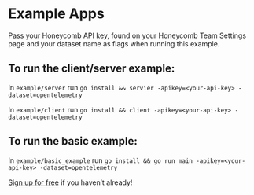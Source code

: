 # Example Apps

Pass your Honeycomb API key, found on your Honeycomb Team Settings page and your dataset name as flags when running this example.

## To run the client/server example:

In `example/server` run `go install && servier -apikey=<your-api-key> -dataset=opentelemetry`

In `example/client` run `go install && client -apikey=<your-api-key> -dataset=opentelemetry`

## To run the basic example:

In `example/basic_example` run `go install && go run main -apikey=<your-api-key> -dataset=opentelemetry`

[Sign up for free](https://ui.honeycomb.io/signup) if you haven’t already!
